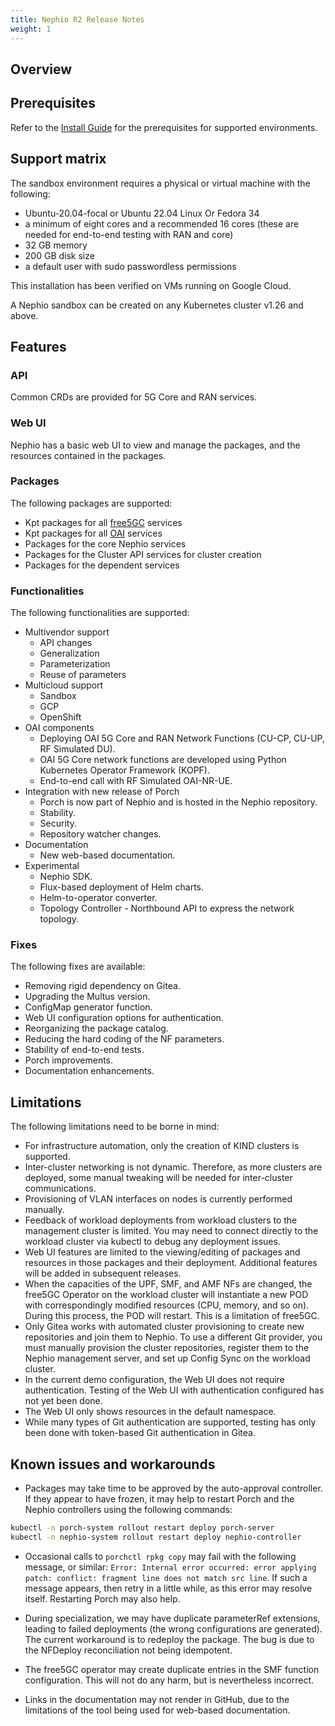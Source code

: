 ```yaml
---
title: Nephio R2 Release Notes
weight: 1
---
```


## Overview

## Prerequisites

Refer to the [Install Guide](/content/en/docs/guides/install-guides/install-on-byoc.md#prerequisites)
for the prerequisites for supported environments.

## Support matrix

The sandbox environment requires a physical or virtual machine with the following:
- Ubuntu-20.04-focal or Ubuntu 22.04 Linux Or Fedora 34
- a minimum of eight cores and a recommended 16 cores (these are needed for end-to-end testing with RAN and core)
- 32 GB memory
- 200 GB disk size
- a default user with sudo passwordless permissions

This installation has been verified on VMs running on Google Cloud.

A Nephio sandbox can be created on any Kubernetes cluster v1.26 and above.

## Features

### API

Common CRDs are provided for 5G Core and RAN services.

### Web UI

Nephio has a basic web UI to view and manage the packages, and the resources contained in
the packages.

### Packages

The following packages are supported:

* Kpt packages for all [free5GC](https://free5gc.org/) services
* Kpt packages for all [OAI](https://openairinterface.org/) services
* Packages for the core Nephio services
* Packages for the Cluster API services for cluster creation
* Packages for the dependent services

### Functionalities

The following functionalities are supported:

* Multivendor support
  * API changes 
  * Generalization 
  * Parameterization
  * Reuse of parameters
* Multicloud support
  * Sandbox
  * GCP
  * OpenShift
* OAI components
  * Deploying OAI 5G Core and RAN Network Functions (CU-CP, CU-UP, RF Simulated DU).
  * OAI 5G Core network functions are developed using Python Kubernetes Operator Framework (KOPF).
  * End-to-end call with RF Simulated OAI-NR-UE.
* Integration with new release of Porch
  * Porch is now part of Nephio and is hosted in the Nephio repository.
  * Stability.
  * Security.
  * Repository watcher changes.
* Documentation
  * New web-based documentation.
* Experimental
  * Nephio SDK.
  * Flux-based deployment of Helm charts.
  * Helm-to-operator converter.
  * Topology Controller - Northbound API to express the network topology.


### Fixes

The following fixes are available:

* Removing rigid dependency on Gitea.
* Upgrading the Multus version.
* ConfigMap generator function.
* Web UI configuration options for authentication.
* Reorganizing the package catalog.
* Reducing the hard coding of the NF parameters.
* Stability of end-to-end tests.
* Porch improvements.
* Documentation enhancements.

## Limitations

The following limitations need to be borne in mind:

* For infrastructure automation, only the creation of KIND clusters is supported.
* Inter-cluster networking is not dynamic. Therefore, as more clusters are deployed,
  some manual tweaking will be needed for inter-cluster communications.
* Provisioning of VLAN interfaces on nodes is currently performed manually.
* Feedback of workload deployments from workload clusters to the management cluster
  is limited. You may need to connect directly to the workload cluster via kubectl to
  debug any deployment issues.
* Web UI features are limited to the viewing/editing of packages and resources in those
  packages and their deployment. Additional features will be added in subsequent releases.
* When the capacities of the UPF, SMF, and AMF NFs are changed, the free5GC Operator on
  the workload cluster will instantiate a new POD with correspondingly modified resources
  (CPU, memory, and so on). During this process, the POD will restart. This is a
  limitation of free5GC.
* Only Gitea works with automated cluster provisioning to create new repositories and
  join them to Nephio. To use a different Git provider, you must manually provision the
  cluster repositories, register them to the Nephio management server, and set up Config
  Sync on the workload cluster.
* In the current demo configuration, the Web UI does not require authentication. Testing
  of the Web UI with authentication configured has not yet been done.
* The Web UI only shows resources in the default namespace.
* While many types of Git authentication are supported, testing has only been done with
  token-based Git authentication in Gitea.

## Known issues and workarounds

*  Packages may take time to be approved by the auto-approval controller. If they appear to have
   frozen, it may help to restart Porch and the Nephio controllers using the following commands:
  ```bash
  kubectl -n porch-system rollout restart deploy porch-server
  kubectl -n nephio-system rollout restart deploy nephio-controller
  ```
* Occasional calls to `porchctl rpkg copy` may fail with the following message, or similar:
  `Error: Internal error occurred: error applying patch: conflict: fragment line
  does not match src line`.
  If such a message appears, then retry in a little while, as this error may resolve itself. Restarting
  Porch may also help.
* During specialization, we may have duplicate parameterRef extensions, leading to failed deployments
  (the wrong configurations are generated). The current workaround is to redeploy the package. The bug is
  due to the NFDeploy reconciliation not being idempotent.

* The free5GC operator may create duplicate entries in the SMF function configuration. This will not do
  any harm, but is nevertheless incorrect.
* Links in the documentation may not render in GitHub, due to the limitations of the tool being used for
  web-based documentation.
